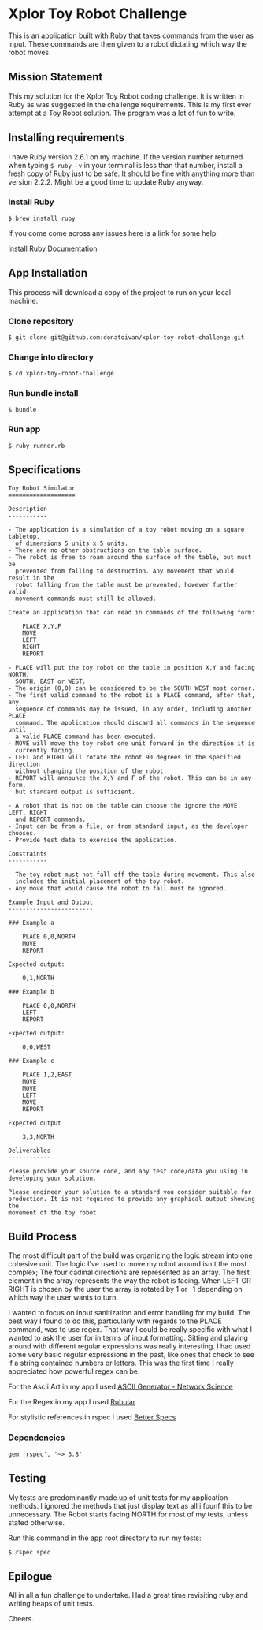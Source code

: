 # Xplor Toy Robot Challenge

This is an application built with Ruby that takes commands from the user as input. These commands are then given to a robot dictating which way the robot moves.

## Mission Statement

This my solution for the Xplor Toy Robot coding challenge. It is written in Ruby as was suggested in the challenge requirements. This is my first ever attempt at a Toy Robot solution. The program was a lot of fun to write.

## Installing requirements

I have Ruby version 2.6.1 on my machine. If the version number returned when typing `$ ruby -v` in your terminal is less than that number, install a fresh copy of Ruby just to be safe. It should be fine with anything more than version 2.2.2. Might be a good time to update Ruby anyway. 

### Install Ruby

```
$ brew install ruby
```

If you come come across any issues here is a link for some help:

[Install Ruby Documentation](https://www.ruby-lang.org/en/documentation/installation/)


## App Installation

This process will download a copy of the project to run on your local machine.

### Clone repository

```
$ git clone git@github.com:donatoivan/xplor-toy-robot-challenge.git
```

### Change into directory

```
$ cd xplor-toy-robot-challenge
```

### Run bundle install

```
$ bundle
```

### Run app

```
$ ruby runner.rb
```

## Specifications
```
Toy Robot Simulator
===================

Description
-----------

- The application is a simulation of a toy robot moving on a square tabletop,
  of dimensions 5 units x 5 units.
- There are no other obstructions on the table surface.
- The robot is free to roam around the surface of the table, but must be
  prevented from falling to destruction. Any movement that would result in the
  robot falling from the table must be prevented, however further valid
  movement commands must still be allowed.

Create an application that can read in commands of the following form:

    PLACE X,Y,F
    MOVE
    LEFT
    RIGHT
    REPORT

- PLACE will put the toy robot on the table in position X,Y and facing NORTH,
  SOUTH, EAST or WEST.
- The origin (0,0) can be considered to be the SOUTH WEST most corner.
- The first valid command to the robot is a PLACE command, after that, any
  sequence of commands may be issued, in any order, including another PLACE
  command. The application should discard all commands in the sequence until
  a valid PLACE command has been executed.
- MOVE will move the toy robot one unit forward in the direction it is
  currently facing.
- LEFT and RIGHT will rotate the robot 90 degrees in the specified direction
  without changing the position of the robot.
- REPORT will announce the X,Y and F of the robot. This can be in any form,
  but standard output is sufficient.

- A robot that is not on the table can choose the ignore the MOVE, LEFT, RIGHT
  and REPORT commands.
- Input can be from a file, or from standard input, as the developer chooses.
- Provide test data to exercise the application.

Constraints
-----------

- The toy robot must not fall off the table during movement. This also
  includes the initial placement of the toy robot.
- Any move that would cause the robot to fall must be ignored.

Example Input and Output
------------------------

### Example a

    PLACE 0,0,NORTH
    MOVE
    REPORT

Expected output:

    0,1,NORTH

### Example b

    PLACE 0,0,NORTH
    LEFT
    REPORT

Expected output:

    0,0,WEST

### Example c

    PLACE 1,2,EAST
    MOVE
    MOVE
    LEFT
    MOVE
    REPORT

Expected output

    3,3,NORTH

Deliverables
------------

Please provide your source code, and any test code/data you using in
developing your solution.

Please engineer your solution to a standard you consider suitable for
production. It is not required to provide any graphical output showing the
movement of the toy robot.
```

## Build Process

The most difficult part of the build was organizing the logic stream into one cohesive unit. The logic I've used to move my robot around isn't the most complex; The four cadinal directions are represented as an array. The first element in the array represents the way the robot is facing. When LEFT OR RIGHT is chosen by the user the array is rotated by 1 or -1 depending on which way the user wants to turn.

I wanted to focus on input sanitization and error handling for my build. The best way I found to do this, particularly with regards to the PLACE command, was to use regex. That way I could be really specific with what I wanted to ask the user for in terms of input formatting. Sitting and playing around with different regular expressions was really interesting. I had used some very basic regular expressions in the past, like ones that check to see if a string contained numbers or letters. This was the first time I really appreciated how powerful regex can be.

For the Ascii Art in my app I used [ASCII Generator - Network Science](http://www.network-science.de/ascii/)

For the Regex in my app I used [Rubular](https://rubular.com/)

For stylistic references in rspec I used [Better Specs](http://www.betterspecs.org/) 

### Dependencies

```
gem 'rspec', '~> 3.8'
```

## Testing

My tests are predominantly made up of unit tests for my application methods. I ignored the methods that just display text as all i founf this to be unnecessary. The Robot starts facing NORTH for most of my tests, unless stated otherwise.

Run this command in the app root directory to run my tests:

```
$ rspec spec
```

## Epilogue

All in all a fun challenge to undertake. Had a great time revisiting ruby and writing heaps of unit tests.

Cheers.
